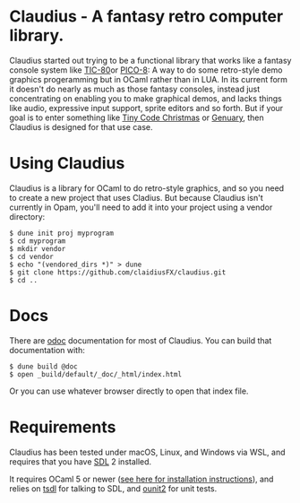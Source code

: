 # Claudius - A fantasy retro computer library.

Claudius started out trying to be a functional library that works like a fantasy console system like [TIC-80](https://tic80.com)or [PICO-8](https://www.lexaloffle.com/pico-8.php): A way to do some retro-style demo graphics progeramming but in OCaml rather than in LUA. In its current form it doesn't do nearly as much as those fantasy consoles, instead just concentrating on enabling you to make graphical demos, and lacks things like audio, expressive input support, sprite editors and so forth. But if your goal is to enter something like [Tiny Code Christmas](https://tcc.lovebyte.party) or [Genuary](https://genuary.art), then Claudius is designed for that use case.

# Using Claudius

Claudius is a library for OCaml to do retro-style graphics, and so you need to create a new project that uses Cladius. But because Claudius isn't currently in Opam, you'll need to add it into your project using a vendor directory:

```shell
$ dune init proj myprogram
$ cd myprogram
$ mkdir vendor
$ cd vendor
$ echo "(vendored_dirs *)" > dune
$ git clone https://github.com/claidiusFX/claudius.git
$ cd ..
```

# Docs

There are [odoc](https://github.com/ocaml/odoc) documentation for most of Claudius. You can build that documentation with:

```shell
$ dune build @doc
$ open _build/default/_doc/_html/index.html
 ```
 Or you can use whatever browser directly to open that index file.

 # Requirements

 Claudius has been tested under macOS, Linux, and Windows via WSL, and requires that you have [SDL](https://www.libsdl.org) 2 installed.

 It requires OCaml 5 or newer ([see here for installation instructions](https://ocaml.org/releases/5.3.0#installation-instructions)), and relies on [tsdl](https://github.com/dbuenzli/tsdl) for talking to SDL, and [ounit2](https://opam.ocaml.org/packages/ounit2/) for unit tests.

